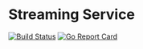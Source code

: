 # Streaming Service

[![Build Status](https://travis-ci.org/mboldysh/streaming-service.svg?branch=master)](https://travis-ci.org/mboldysh/streaming-service) 
[![Go Report Card](https://goreportcard.com/badge/github.com/mboldysh/streaming-service)](https://goreportcard.com/report/github.com/mboldysh/streaming-service)